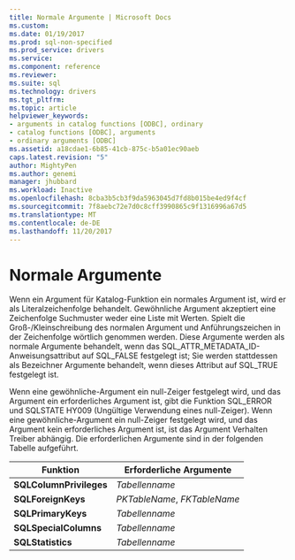 ```yaml
---
title: Normale Argumente | Microsoft Docs
ms.custom: 
ms.date: 01/19/2017
ms.prod: sql-non-specified
ms.prod_service: drivers
ms.service: 
ms.component: reference
ms.reviewer: 
ms.suite: sql
ms.technology: drivers
ms.tgt_pltfrm: 
ms.topic: article
helpviewer_keywords:
- arguments in catalog functions [ODBC], ordinary
- catalog functions [ODBC], arguments
- ordinary arguments [ODBC]
ms.assetid: a18cdae1-6b85-41cb-875c-b5a01ec90aeb
caps.latest.revision: "5"
author: MightyPen
ms.author: genemi
manager: jhubbard
ms.workload: Inactive
ms.openlocfilehash: 8cba3b5cb3f9da5963045d7fd8b015be4ed9f4cf
ms.sourcegitcommit: 7f8aebc72e7d0c8cff3990865c9f1316996a67d5
ms.translationtype: MT
ms.contentlocale: de-DE
ms.lasthandoff: 11/20/2017
---
```

# <a name="ordinary-arguments"></a>Normale Argumente
Wenn ein Argument für Katalog-Funktion ein normales Argument ist, wird er als Literalzeichenfolge behandelt. Gewöhnliche Argument akzeptiert eine Zeichenfolge Suchmuster weder eine Liste mit Werten. Spielt die Groß-/Kleinschreibung des normalen Argument und Anführungszeichen in der Zeichenfolge wörtlich genommen werden. Diese Argumente werden als normale Argumente behandelt, wenn das SQL_ATTR_METADATA_ID-Anweisungsattribut auf SQL_FALSE festgelegt ist; Sie werden stattdessen als Bezeichner Argumente behandelt, wenn dieses Attribut auf SQL_TRUE festgelegt ist.  
  
 Wenn eine gewöhnliche-Argument ein null-Zeiger festgelegt wird, und das Argument ein erforderliches Argument ist, gibt die Funktion SQL_ERROR und SQLSTATE HY009 (Ungültige Verwendung eines null-Zeiger). Wenn eine gewöhnliche-Argument ein null-Zeiger festgelegt wird, und das Argument kein erforderliches Argument ist, ist das Argument Verhalten Treiber abhängig. Die erforderlichen Argumente sind in der folgenden Tabelle aufgeführt.  
  
|Funktion|Erforderliche Argumente|  
|--------------|------------------------|  
|**SQLColumnPrivileges**|*Tabellenname*|  
|**SQLForeignKeys**|*PKTableName*, *FKTableName*|  
|**SQLPrimaryKeys**|*Tabellenname*|  
|**SQLSpecialColumns**|*Tabellenname*|  
|**SQLStatistics**|*Tabellenname*|
